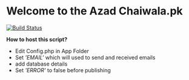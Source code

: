 # Welcome to the Azad Chaiwala.pk

[![Build Status](https://azadchaiwala.pk/images/logo/institute-logo-black.jpg)](https://azadchaiwala.pk/)

**How to host this script?**

- Edit Config.php in App Folder
- Set _'EMAIL'_ which will used to send and received emails
- add database details
- Set _'ERROR'_ to false before publishing